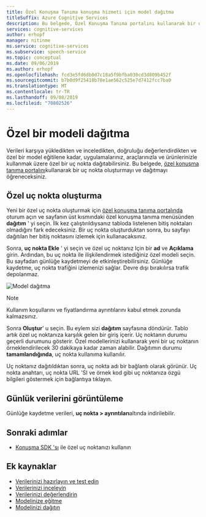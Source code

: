 ```yaml
---
title: Özel Konuşma Tanıma konuşma hizmeti için model dağıtma
titleSuffix: Azure Cognitive Services
description: Bu belgede, Özel Konuşma Tanıma portalını kullanarak bir uç nokta oluşturmayı ve dağıtmayı öğreneceksiniz.
services: cognitive-services
author: erhopf
manager: nitinme
ms.service: cognitive-services
ms.subservice: speech-service
ms.topic: conceptual
ms.date: 09/06/2019
ms.author: erhopf
ms.openlocfilehash: fcd3e5fd6db0d7c18a5f9bfba030cd3d809b452f
ms.sourcegitcommit: b7b0d9f25418b78e1ae562c525e7d7412fcc7ba0
ms.translationtype: MT
ms.contentlocale: tr-TR
ms.lasthandoff: 09/08/2019
ms.locfileid: "70802526"
---
```

# <a name="deploy-a-custom-model"></a>Özel bir modeli dağıtma

Verileri karşıya yükledikten ve inceledikten, doğruluğu değerlendirdikten ve özel bir model eğitilene kadar, uygulamalarınız, araçlarınızla ve ürünlerinizle kullanmak üzere özel bir uç nokta dağıtabilirsiniz. Bu belgede, [özel konuşma tanıma portalını](https://speech.microsoft.com/customspeech)kullanarak bir uç nokta oluşturmayı ve dağıtmayı öğreneceksiniz.

## <a name="create-a-custom-endpoint"></a>Özel uç nokta oluşturma

Yeni bir özel uç nokta oluşturmak için [özel konuşma tanıma portalında](https://speech.microsoft.com/customspeech) oturum açın ve sayfanın üst kısmındaki özel konuşma tanıma menüsünden **dağıtım** ' yi seçin. İlk kez çalıştırıldıysanız tabloda listelenen bitiş noktaları olmadığını fark edeceksiniz. Bir uç nokta oluşturduktan sonra, bu sayfayı dağıtılan her bitiş noktasını izlemek için kullanacaksınız.

Sonra, **uç nokta Ekle** ' yi seçin ve özel uç noktanız Için bir **ad** ve **Açıklama** girin. Ardından, bu uç nokta ile ilişkilendirmek istediğiniz özel modeli seçin. Bu sayfadan günlüğe kaydetmeyi de etkinleştirebilirsiniz. Günlüğe kaydetme, uç nokta trafiğini izlemenizi sağlar. Devre dışı bırakılırsa trafik depolanmaz.

![Model dağıtma](./media/custom-speech/custom-speech-deploy-model.png)

> [!NOTE]
> Kullanım koşullarını ve fiyatlandırma ayrıntılarını kabul etmek zorunda kalmazsınız.

Sonra **Oluştur**' u seçin. Bu eylem sizi **dağıtım** sayfasına döndürür. Tablo artık özel uç noktanıza karşılık gelen bir giriş içerir. Uç noktanın durumu geçerli durumunu gösterir. Özel modellerinizi kullanarak yeni bir uç noktanın örneklendirilecek 30 dakikaya kadar zaman alabilir. Dağıtımın durumu **tamamlandığında**, uç nokta kullanıma kullanılır.

Uç noktanız dağıtıldıktan sonra, uç nokta adı bir bağlantı olarak görünür. Uç nokta anahtarı, uç nokta URL 'SI ve örnek kod gibi uç noktanıza özgü bilgileri göstermek için bağlantıya tıklayın.

## <a name="view-logging-data"></a>Günlük verilerini görüntüleme

Günlüğe kaydetme verileri, **uç nokta > ayrıntıları**altında indirilebilir.

## <a name="next-steps"></a>Sonraki adımlar

* [Konuşma SDK 'sı](speech-sdk.md) ile özel uç noktanızı kullanın

## <a name="additional-resources"></a>Ek kaynaklar

* [Verilerinizi hazırlayın ve test edin](how-to-custom-speech-test-data.md)
* [Verilerinizi inceleyin](how-to-custom-speech-inspect-data.md)
* [Verilerinizi değerlendirin](how-to-custom-speech-evaluate-data.md)
* [Modelinize eğitme](how-to-custom-speech-train-model.md)
* [Modelinizi dağıtın](how-to-custom-speech-deploy-model.md)
